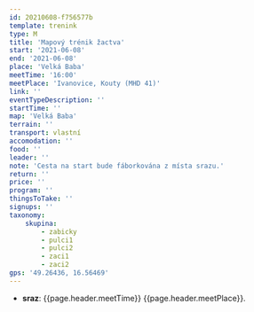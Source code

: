 ```yaml
---
id: 20210608-f756577b
template: trenink
type: M
title: 'Mapový trénik žactva'
start: '2021-06-08'
end: '2021-06-08'
place: 'Velká Baba'
meetTime: '16:00'
meetPlace: 'Ivanovice, Kouty (MHD 41)'
link: ''
eventTypeDescription: ''
startTime: ''
map: 'Velká Baba'
terrain: ''
transport: vlastní
accomodation: ''
food: ''
leader: ''
note: 'Cesta na start bude fáborkována z místa srazu.'
return: ''
price: ''
program: ''
thingsToTake: ''
signups: ''
taxonomy:
    skupina:
        - zabicky
        - pulci1
        - pulci2
        - zaci1
        - zaci2
gps: '49.26436, 16.56469'
---
```


* **sraz**: {{page.header.meetTime}} {{page.header.meetPlace}}.
